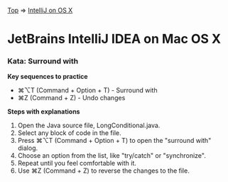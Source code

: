 [Top](README.md) => [IntelliJ on OS X](ij-osx.md)

# JetBrains IntelliJ IDEA on Mac OS X

### Kata: Surround with

**Key sequences to practice**

- ⌘⌥T (Command + Option + T) - Surround with
- ⌘Z (Command + Z) - Undo changes


**Steps with explanations**

1. Open the Java source file, LongConditional.java.
1. Select any block of code in the file.
1. Press ⌘⌥T (Command + Option + T) to open the "surround with" dialog.
1. Choose an option from the list, like "try/catch" or "synchronize".
1. Repeat until you feel comfortable with it.
1. Use ⌘Z (Command + Z) to reverse the changes to the file.


